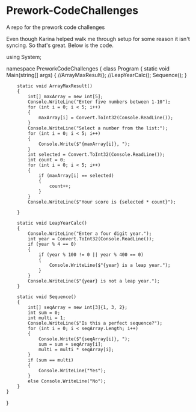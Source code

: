 # Prework-CodeChallenges
A repo for the prework code challenges

Even though Karina helped walk me through setup for some reason it isn't syncing. So that's great. Below is the code. 

using System;

namespace PreworkCodeChallenges
{
    class Program
    {
        static void Main(string[] args)
        {
            //ArrayMaxResult();
            //LeapYearCalc();
            Sequence();
        }

        static void ArrayMaxResult()
        {
            int[] maxArray = new int[5];
            Console.WriteLine("Enter five numbers between 1-10");
            for (int i = 0; i < 5; i++)
            {
                maxArray[i] = Convert.ToInt32(Console.ReadLine());
            }
            Console.WriteLine("Select a number from the list:");
            for (int i = 0; i < 5; i++)
            {
                Console.Write($"{maxArray[i]}, ");
            }
            int selected = Convert.ToInt32(Console.ReadLine());
            int count = 0;
            for (int i = 0; i < 5; i++)
            {
                if (maxArray[i] == selected)
                {
                    count++;
                }
            }
            Console.WriteLine($"Your score is {selected * count}");

        }

        static void LeapYearCalc()
        {
            Console.WriteLine("Enter a four digit year.");
            int year = Convert.ToInt32(Console.ReadLine());
            if (year % 4 == 0)
            {
                if (year % 100 != 0 || year % 400 == 0)
                {
                    Console.WriteLine($"{year} is a leap year.");
                }
            }
            Console.WriteLine($"{year} is not a leap year.");
        }

        static void Sequence()
        {
            int[] seqArray = new int[3]{1, 3, 2};
            int sum = 0;
            int multi = 1;
            Console.WriteLine($"Is this a perfect sequence?");
            for (int i = 0; i < seqArray.Length; i++)
            {
                Console.Write($"{seqArray[i]}, ");
                sum = sum + seqArray[i];
                multi = multi * seqArray[i];
            }
            if (sum == multi)
            {
                Console.WriteLine("Yes");
            }
            else Console.WriteLine("No");
        }
    }
}
